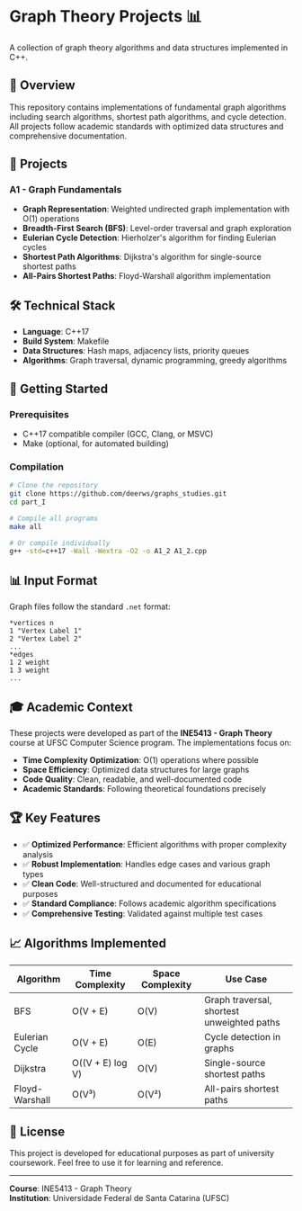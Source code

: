 # Graph Theory Projects 📊

A collection of graph theory algorithms and data structures implemented in C++.

## 🎯 Overview

This repository contains implementations of fundamental graph algorithms including search algorithms, shortest path algorithms, and cycle detection. All projects follow academic standards with optimized data structures and comprehensive documentation.

## 🚀 Projects

### A1 - Graph Fundamentals
- **Graph Representation**: Weighted undirected graph implementation with O(1) operations
- **Breadth-First Search (BFS)**: Level-order traversal and graph exploration
- **Eulerian Cycle Detection**: Hierholzer's algorithm for finding Eulerian cycles
- **Shortest Path Algorithms**: Dijkstra's algorithm for single-source shortest paths
- **All-Pairs Shortest Paths**: Floyd-Warshall algorithm implementation

## 🛠️ Technical Stack

- **Language**: C++17
- **Build System**: Makefile
- **Data Structures**: Hash maps, adjacency lists, priority queues
- **Algorithms**: Graph traversal, dynamic programming, greedy algorithms


## 🔧 Getting Started

### Prerequisites
- C++17 compatible compiler (GCC, Clang, or MSVC)
- Make (optional, for automated building)

### Compilation
```bash
# Clone the repository
git clone https://github.com/deerws/graphs_studies.git
cd part_I

# Compile all programs
make all

# Or compile individually
g++ -std=c++17 -Wall -Wextra -O2 -o A1_2 A1_2.cpp
```

## 📊 Input Format

Graph files follow the standard `.net` format:
```
*vertices n
1 "Vertex Label 1"
2 "Vertex Label 2"
...
*edges
1 2 weight
1 3 weight
...
```

## 🎓 Academic Context

These projects were developed as part of the **INE5413 - Graph Theory** course at UFSC Computer Science program. The implementations focus on:

- **Time Complexity Optimization**: O(1) operations where possible
- **Space Efficiency**: Optimized data structures for large graphs
- **Code Quality**: Clean, readable, and well-documented code
- **Academic Standards**: Following theoretical foundations precisely

## 🏆 Key Features

- ✅ **Optimized Performance**: Efficient algorithms with proper complexity analysis
- ✅ **Robust Implementation**: Handles edge cases and various graph types
- ✅ **Clean Code**: Well-structured and documented for educational purposes
- ✅ **Standard Compliance**: Follows academic algorithm specifications
- ✅ **Comprehensive Testing**: Validated against multiple test cases

## 📈 Algorithms Implemented

| Algorithm | Time Complexity | Space Complexity | Use Case |
|-----------|----------------|------------------|----------|
| BFS | O(V + E) | O(V) | Graph traversal, shortest unweighted paths |
| Eulerian Cycle | O(V + E) | O(E) | Cycle detection in graphs |
| Dijkstra | O((V + E) log V) | O(V) | Single-source shortest paths |
| Floyd-Warshall | O(V³) | O(V²) | All-pairs shortest paths |



## 📄 License

This project is developed for educational purposes as part of university coursework. Feel free to use it for learning and reference.

---

**Course**: INE5413 - Graph Theory  
**Institution**: Universidade Federal de Santa Catarina (UFSC)  
